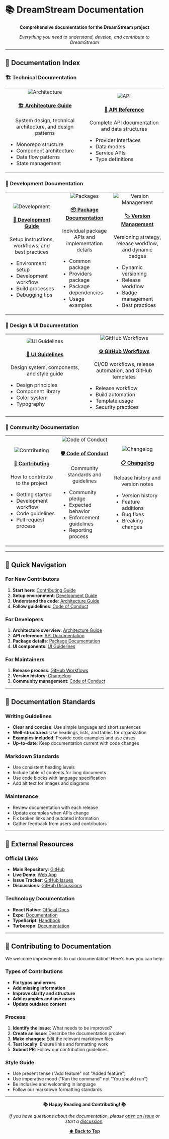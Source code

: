 # 📚 DreamStream Documentation

<div align="center">

**Comprehensive documentation for the DreamStream project**

*Everything you need to understand, develop, and contribute to DreamStream*

</div>

---

## 📖 Documentation Index

### 🏗️ **Technical Documentation**

<table>
<tr>
<td align="center" width="50%">
<img src="https://via.placeholder.com/80x80/6366F1/FFFFFF?text=🏗️" alt="Architecture">
<h4><a href="ARCHITECTURE.md">🏗️ Architecture Guide</a></h4>
<p>System design, technical architecture, and design patterns</p>
<ul align="left">
<li>Monorepo structure</li>
<li>Component architecture</li>
<li>Data flow patterns</li>
<li>State management</li>
</ul>
</td>
<td align="center" width="50%">
<img src="https://via.placeholder.com/80x80/10B981/FFFFFF?text=🔌" alt="API">
<h4><a href="API.md">🔌 API Reference</a></h4>
<p>Complete API documentation and data structures</p>
<ul align="left">
<li>Provider interfaces</li>
<li>Data models</li>
<li>Service APIs</li>
<li>Type definitions</li>
</ul>
</td>
</tr>
</table>

### 🚀 **Development Documentation**

<table>
<tr>
<td align="center" width="33%">
<img src="https://via.placeholder.com/80x80/8B5CF6/FFFFFF?text=🚀" alt="Development">
<h4><a href="DEVELOPMENT.md">🚀 Development Guide</a></h4>
<p>Setup instructions, workflows, and best practices</p>
<ul align="left">
<li>Environment setup</li>
<li>Development workflow</li>
<li>Build processes</li>
<li>Debugging tips</li>
</ul>
</td>
<td align="center" width="33%">
<img src="https://via.placeholder.com/80x80/EC4899/FFFFFF?text=📦" alt="Packages">
<h4><a href="PACKAGES.md">📦 Package Documentation</a></h4>
<p>Individual package APIs and implementation details</p>
<ul align="left">
<li>Common package</li>
<li>Providers package</li>
<li>Package dependencies</li>
<li>Usage examples</li>
</ul>
</td>
<td align="center" width="33%">
<img src="https://via.placeholder.com/80x80/10B981/FFFFFF?text=🏷️" alt="Version Management">
<h4><a href="VERSION_MANAGEMENT.md">🏷️ Version Management</a></h4>
<p>Versioning strategy, release workflow, and dynamic badges</p>
<ul align="left">
<li>Dynamic versioning</li>
<li>Release workflow</li>
<li>Badge management</li>
<li>Best practices</li>
</ul>
</td>
</tr>
</table>

### 🎨 **Design & UI Documentation**

<table>
<tr>
<td align="center" width="50%">
<img src="https://via.placeholder.com/80x80/F59E0B/FFFFFF?text=🎨" alt="UI Guidelines">
<h4><a href="UI_GUIDELINES.md">🎨 UI Guidelines</a></h4>
<p>Design system, components, and style guide</p>
<ul align="left">
<li>Design principles</li>
<li>Component library</li>
<li>Color system</li>
<li>Typography</li>
</ul>
</td>
<td align="center" width="50%">
<img src="https://via.placeholder.com/80x80/06B6D4/FFFFFF?text=⚙️" alt="GitHub Workflows">
<h4><a href="GITHUB_WORKFLOWS.md">⚙️ GitHub Workflows</a></h4>
<p>CI/CD workflows, release automation, and GitHub templates</p>
<ul align="left">
<li>Release workflow</li>
<li>Build automation</li>
<li>Template usage</li>
<li>Security practices</li>
</ul>
</td>
</tr>
</table>

### 🤝 **Community Documentation**

<table>
<tr>
<td align="center" width="33%">
<img src="https://via.placeholder.com/80x80/10B981/FFFFFF?text=🤝" alt="Contributing">
<h4><a href="CONTRIBUTING.md">🤝 Contributing</a></h4>
<p>How to contribute to the project</p>
<ul align="left">
<li>Getting started</li>
<li>Development workflow</li>
<li>Code guidelines</li>
<li>Pull request process</li>
</ul>
</td>
<td align="center" width="33%">
<img src="https://via.placeholder.com/80x80/8B5CF6/FFFFFF?text=🛡️" alt="Code of Conduct">
<h4><a href="CODE_OF_CONDUCT.md">🛡️ Code of Conduct</a></h4>
<p>Community standards and guidelines</p>
<ul align="left">
<li>Community pledge</li>
<li>Expected behavior</li>
<li>Enforcement guidelines</li>
<li>Reporting process</li>
</ul>
</td>
<td align="center" width="33%">
<img src="https://via.placeholder.com/80x80/EF4444/FFFFFF?text=📋" alt="Changelog">
<h4><a href="CHANGELOG.md">📋 Changelog</a></h4>
<p>Release history and version notes</p>
<ul align="left">
<li>Version history</li>
<li>Feature additions</li>
<li>Bug fixes</li>
<li>Breaking changes</li>
</ul>
</td>
</tr>
</table>

---

## 🎯 **Quick Navigation**

### For New Contributors
1. **Start here**: [Contributing Guide](CONTRIBUTING.md)
2. **Setup environment**: [Development Guide](DEVELOPMENT.md)
3. **Understand the code**: [Architecture Guide](ARCHITECTURE.md)
4. **Follow guidelines**: [Code of Conduct](CODE_OF_CONDUCT.md)

### For Developers
1. **Architecture overview**: [Architecture Guide](ARCHITECTURE.md)
2. **API reference**: [API Documentation](API.md)
3. **Package details**: [Package Documentation](PACKAGES.md)
4. **UI components**: [UI Guidelines](UI_GUIDELINES.md)

### For Maintainers
1. **Release process**: [GitHub Workflows](GITHUB_WORKFLOWS.md)
2. **Version history**: [Changelog](CHANGELOG.md)
3. **Community management**: [Code of Conduct](CODE_OF_CONDUCT.md)

---

## 📝 **Documentation Standards**

### Writing Guidelines
- **Clear and concise**: Use simple language and short sentences
- **Well-structured**: Use headings, lists, and tables for organization
- **Examples included**: Provide code examples and use cases
- **Up-to-date**: Keep documentation current with code changes

### Markdown Standards
- Use consistent heading levels
- Include table of contents for long documents
- Use code blocks with language specification
- Add alt text for images and diagrams

### Maintenance
- Review documentation with each release
- Update examples when APIs change
- Fix broken links and outdated information
- Gather feedback from users and contributors

---

## 🔗 **External Resources**

### Official Links
- **Main Repository**: [GitHub](https://github.com/your-username/dreamstream)
- **Live Demo**: [Web App](https://dreamstream-demo.vercel.app)
- **Issue Tracker**: [GitHub Issues](https://github.com/your-username/dreamstream/issues)
- **Discussions**: [GitHub Discussions](https://github.com/your-username/dreamstream/discussions)

### Technology Documentation
- **React Native**: [Official Docs](https://reactnative.dev/docs/getting-started)
- **Expo**: [Documentation](https://docs.expo.dev/)
- **TypeScript**: [Handbook](https://www.typescriptlang.org/docs/)
- **Turborepo**: [Documentation](https://turbo.build/repo/docs)

---

## 🤝 **Contributing to Documentation**

We welcome improvements to our documentation! Here's how you can help:

### Types of Contributions
- **Fix typos and errors**
- **Add missing information**
- **Improve clarity and structure**
- **Add examples and use cases**
- **Update outdated content**

### Process
1. **Identify the issue**: What needs to be improved?
2. **Create an issue**: Describe the documentation problem
3. **Make changes**: Edit the relevant markdown files
4. **Test locally**: Ensure links and formatting work
5. **Submit PR**: Follow our contribution guidelines

### Style Guide
- Use present tense ("Add feature" not "Added feature")
- Use imperative mood ("Run the command" not "You should run")
- Be inclusive and welcoming in language
- Follow our markdown formatting standards

---

<div align="center">

**📚 Happy Reading and Contributing! 📚**

*If you have questions about the documentation, please [open an issue](https://github.com/your-username/dreamstream/issues/new) or start a [discussion](https://github.com/your-username/dreamstream/discussions).*

**[⬆ Back to Top](#-dreamstream-documentation)**

</div>